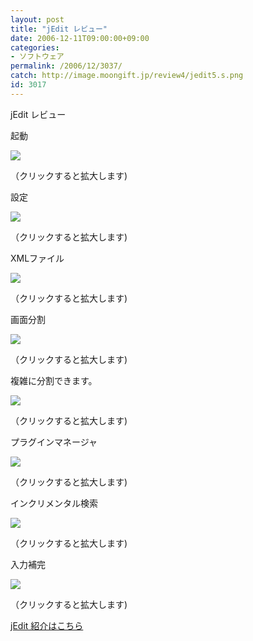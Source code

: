 ```yaml
---
layout: post
title: "jEdit レビュー"
date: 2006-12-11T09:00:00+09:00
categories:
- ソフトウェア
permalink: /2006/12/3037/
catch: http://image.moongift.jp/review4/jedit5.s.png
id: 3017
---
```

jEdit レビュー  
<!--more-->

起動

  

[![](http://image.moongift.jp/review4/jedit1.s.png)](http://image.moongift.jp/review4/jedit1.png)  
  
（クリックすると拡大します)

  

設定

  

[![](http://image.moongift.jp/review4/jedit2.s.png)](http://image.moongift.jp/review4/jedit2.png)  
  
（クリックすると拡大します)

  

XMLファイル

  

[![](http://image.moongift.jp/review4/jedit3.s.png)](http://image.moongift.jp/review4/jedit3.png)  
  
（クリックすると拡大します)

  

画面分割

  

[![](http://image.moongift.jp/review4/jedit4.s.png)](http://image.moongift.jp/review4/jedit4.png)  
  
（クリックすると拡大します)

  

複雑に分割できます。

  

[![](http://image.moongift.jp/review4/jedit5.s.png)](http://image.moongift.jp/review4/jedit5.png)  
  
（クリックすると拡大します)

  

プラグインマネージャ

  

[![](http://image.moongift.jp/review4/jedit6.s.png)](http://image.moongift.jp/review4/jedit6.png)  
  
（クリックすると拡大します)

  

インクリメンタル検索

  

[![](http://image.moongift.jp/review4/jedit7.s.png)](http://image.moongift.jp/review4/jedit7.png)  
  
（クリックすると拡大します)

  

入力補完

  

[![](http://image.moongift.jp/review4/jedit9.s.png)](http://image.moongift.jp/review4/jedit9.png)  
  
（クリックすると拡大します)

  

[jEdit 紹介はこちら](http://oss.moongift.jp/intro/i-3030.html)

